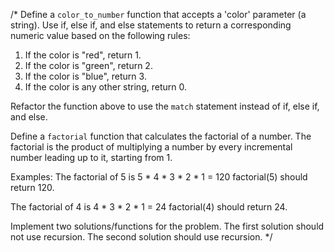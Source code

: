 /*
Define a `color_to_number` function that accepts a 'color'
parameter (a string). Use if, else if, and else
statements to return a corresponding numeric value based
on the following rules:
1. If the color is "red", return 1.
2. If the color is "green", return 2.
3. If the color is "blue", return 3.
4. If the color is any other string, return 0.
 
Refactor the function above to use the `match` statement
instead of if, else if, and else.
 
Define a `factorial` function that calculates the
factorial of a number. The factorial is the product
of multiplying a number by every incremental
number leading up to it, starting from 1.
 
Examples:
The factorial of 5 is 5 * 4 * 3 * 2 * 1 = 120
factorial(5) should return 120.
 
The factorial of 4 is 4 * 3 * 2 * 1 = 24
factorial(4) should return 24.
 
Implement two solutions/functions for the problem.
The first solution should not use recursion.
The second solution should use recursion.
*/